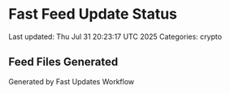 # Fast Feed Update Status
Last updated: Thu Jul 31 20:23:17 UTC 2025
Categories: crypto

## Feed Files Generated

Generated by Fast Updates Workflow
